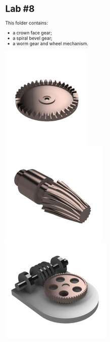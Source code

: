 # Lab #8

This folder contains:
- a crown face gear;
- a spiral bevel gear;
- a worm gear and wheel mechanism.  

<img src="img/Crown Face Gear.png" height="300"> <img 
src="img/Spiral Bevel Gear.png" height="300"> <img 
src="img/Worm Gear and Wheel Mechanism.png" height="300">